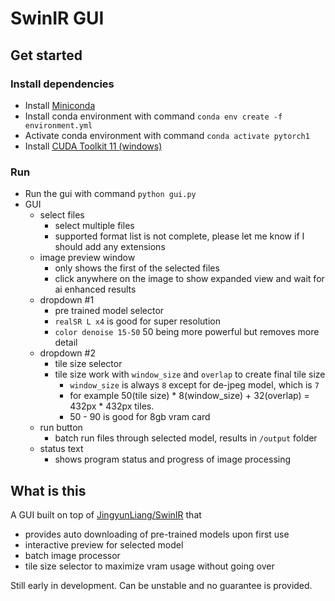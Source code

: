 # SwinIR GUI


## Get started
### Install dependencies

* Install [Miniconda](https://docs.conda.io/en/latest/miniconda.html#latest-miniconda-installer-links)
* Install conda environment with command 
`conda env create -f environment.yml`
* Activate conda environment with command `conda activate pytorch1`
* Install [CUDA Toolkit 11 (windows)](https://developer.nvidia.com/cuda-downloads?target_os=Windows&target_arch=x86_64&target_version=11&target_type=exe_local)

### Run
- Run the gui with command `python gui.py`
- GUI
  - select files
    - select multiple files
    - supported format list is not complete, please let me know if I should add any extensions
  - image preview window
    - only shows the first of the selected files
    - click anywhere on the image to show expanded view and wait for ai enhanced results
  - dropdown #1
    - pre trained model selector
    - `realSR L x4` is good for super resolution
    - `color denoise 15-50` 50 being more powerful but removes more detail
  - dropdown #2
    - tile size selector
    - tile size work with `window_size` and `overlap` to create final tile size
      - `window_size` is always `8` except for de-jpeg model, which is `7`
      - for example 50(tile size) * 8(window_size) + 32(overlap) = 432px * 432px tiles.
      - 50 - 90 is good for 8gb vram card
  - run button
    - batch run files through selected model, results in `/output` folder
  - status text
    - shows program status and progress of image processing


## What is this
A GUI built on top of [JingyunLiang/SwinIR](https://github.com/JingyunLiang/SwinIR) that 
* provides auto downloading of pre-trained models upon first use
* interactive preview for selected model
* batch image processor
* tile size selector to maximize vram usage without going over

Still early in development. Can be unstable and no guarantee is provided.